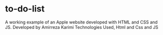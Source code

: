 # to-do-list
A working example of an Apple website developed with HTML and CSS and JS.
Developed by Amirreza Karimi
Technologies Used, Html and Css and JS
